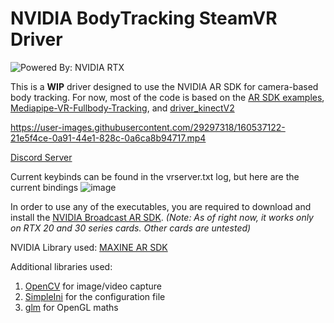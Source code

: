 # NVIDIA BodyTracking SteamVR Driver

![Powered By: NVIDIA RTX](https://user-images.githubusercontent.com/29297318/159997280-2131e876-42bd-4c8b-9472-7c88c6c7ba60.png)

This is a **WIP** driver designed to use the NVIDIA AR SDK for camera-based body tracking.
For now, most of the code is based on the [AR SDK examples](https://github.com/NVIDIA/MAXINE-AR-SDK), [Mediapipe-VR-Fullbody-Tracking](https://github.com/ju1ce/Mediapipe-VR-Fullbody-Tracking), and [driver_kinectV2](https://github.com/SDraw/driver_kinectV2/blob/master/driver_kinectV2)

https://user-images.githubusercontent.com/29297318/160537122-21e5f4ce-0a91-44e1-828c-0a6ca8b94717.mp4

[Discord Server](https://discord.gg/XjkyuwRW6Z)


Current keybinds can be found in the vrserver.txt log, but here are the current bindings
![image](https://user-images.githubusercontent.com/29297318/160949112-6ada034d-ef79-4208-ae32-474c637a7785.png)


In order to use any of the executables, you are required to download and install the [NVIDIA Broadcast AR SDK](https://www.nvidia.com/en-us/geforce/broadcasting/broadcast-sdk/resources/).
*(Note: As of right now, it works only on RTX 20 and 30 series cards. Other cards are untested)*

NVIDIA Library used: [MAXINE AR SDK](https://github.com/NVIDIA/MAXINE-AR-SDK)

Additional libraries used:

1. [OpenCV](https://github.com/opencv/opencv) for image/video capture
2. [SimpleIni](https://github.com/brofield/simpleini) for the configuration file
3. [glm](https://github.com/g-truc/glm) for OpenGL maths
